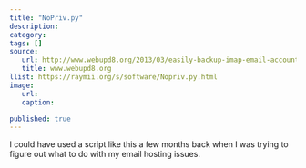 ```yaml
---
title: "NoPriv.py"
description:
category:
tags: []
source:
   url: http://www.webupd8.org/2013/03/easily-backup-imap-email-accounts-using.html
   title: www.webupd8.org
llist: https://raymii.org/s/software/Nopriv.py.html
image:
   url:
   caption:

published: true
---
```


I could have used a script like this a few months back when I was trying to figure out what to do with my email hosting issues.